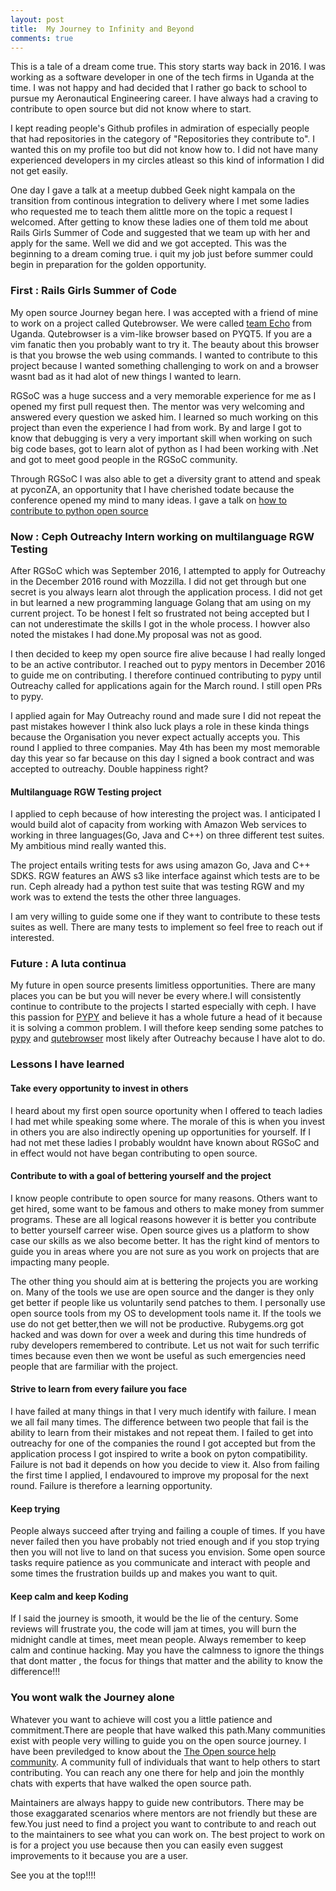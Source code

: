 ```yaml
---
layout: post
title:  My Journey to Infinity and Beyond
comments: true
---
```

This is a tale of a dream come true. This story starts way back in 2016. I was working as a software developer in one of the tech firms in Uganda at the time. I was not happy and had decided that I rather go back to school to pursue my Aeronautical Engineering career. I have always had a craving to contribute to open source but did not know where to start. 

I kept reading people's Github profiles in admiration of especially people that had repositories in the category of "Repositories they contribute to". I wanted this on my profile too but did not know how to. I did not have many experienced developers in my circles atleast so this kind of information I did not get easily.

One day I gave a talk at a meetup dubbed Geek night kampala on the transition from continous integration to delivery where I met some ladies who requested me to teach them alittle more on the topic a request I welcomed. After getting to know these ladies one of them told me about Rails Girls Summer of Code and suggested that we team up with her and apply for the same. Well we did and we got accepted. This was the beginning to a dream coming true. i quit my job just before summer could begin in preparation for the golden opportunity.

### First : Rails Girls Summer of Code

My open source Journey began here. I was accepted with a friend of mine to work on a project called Qutebrowser. We were called [team Echo](https://teams.railsgirlssummerofcode.org/teams/162) from Uganda. Qutebrowser is a vim-like browser based on PYQT5. If you are a vim fanatic then you probably want to try it. The beauty about this browser is that you browse the web using commands. I wanted to contribute to this project because I wanted something challenging to work on and a browser wasnt bad as it had alot of new things I wanted to learn.

RGSoC was a huge success and a very memorable experience for me as I opened my first pull request then. The mentor was very welcoming and answered every question we asked him. I learned so much working on this project than even the experience I had from work. By and large I got to know that debugging is very a very important skill when working on such big code bases, got to learn alot of python as I had been working with .Net and got to meet good people in the RGSoC community.

Through RGSoC I was also able to get a diversity grant to attend and speak at pyconZA, an opportunity that I have cherished todate because the conference opened my mind to many ideas. I gave a talk on [how to contribute to python open source](https://speakerdeck.com/pyconzacontributing-to-python-open-source-infrastructure-and-projects-by-joannah-nanjekye/)

### Now : Ceph Outreachy Intern working on multilanguage RGW Testing

After RGSoC which was September 2016, I attempted to apply for Outreachy in the December 2016 round with Mozzilla. I did not get through but one secret is you always learn alot through the application process. I did not get in but learned a new programming language Golang that am using on my current project. To be honest I felt so frustrated not being accepted but I can not underestimate the skills I got in the whole process. I howver also noted the mistakes I had done.My proposal was not as good.

I then decided to keep my open source fire alive because I had really longed to be an active contributor. I reached out to pypy mentors in December 2016 to guide me on contributing. I therefore continued contributing to pypy until Outreachy called for applications again for the March round. I still open PRs to pypy.

I applied again for May Outreachy round and made sure I did not repeat the past mistakes however I think also luck plays a role in these kinda things because the Organisation you never expect actually accepts you. This round I applied to three companies. May 4th has been my most memorable day this year so far because on this day I signed a book contract and was accepted to outreachy. Double happiness right?

#### Multilanguage RGW Testing project

I applied to ceph because of how interesting the project was. I anticipated I would build alot of capacity from working with Amazon Web services to working in three languages(Go, Java and C++) on three different test suites. My ambitious mind really wanted this. 

The project entails writing tests for aws using amazon Go, Java and C++ SDKS. RGW features an AWS s3 like interface against which tests are to be run. Ceph already had a python test suite that was testing RGW and my work was to extend the tests the other three languages. 

I am very willing to guide some one if they want to contribute to these tests suites as well. There are many tests to implement so feel free to reach out if interested.

### Future : A luta continua

My future in open source presents limitless opportunities. There are many places you can be but you will never be every where.I will consistently continue to contribute to the projects I started especially with ceph. I have this passion for [PYPY](https://bitbucket.org/pypy/pypy) and believe it has a whole future a head of it because it is solving a common problem. I will thefore keep sending some patches to [pypy](https://bitbucket.org/pypy/pypy) and [qutebrowser](https://github.com/qutebrowser/qutebrowser) most likely after Outreachy because I have alot to do. 

### Lessons I have learned

#### Take every opportunity to invest in others

I heard about my first open source oportunity when I offered to teach ladies I had met while speaking some where. The morale of this is when you invest in others you are also indirectly opening up opportunities for yourself. If I had not met these ladies I probably wouldnt have known about RGSoC and in effect would not have began contributing to open source.

#### Contribute to with a goal of bettering yourself and the project

I know people contribute to open source for many reasons. Others want to get hired, some want to be famous and others to make money from summer programs. These are all logical reasons however it is better you contribute to better yourself carreer wise. Open source gives us a platform to show case our skills as we also become better. It has the right kind of mentors to guide you in areas where you are not sure as you work on projects that are impacting many people. 

The other thing you should aim at is bettering the projects you are working on. Many of the tools we use are open source and the danger is they only get better if people like us voluntarily send patches to them. I personally use open source tools from my OS to development tools name it. If the tools we use do not get better,then we will not be productive. Rubygems.org got hacked and was down for over a week and during this time hundreds of ruby developers remembered to contribute. Let us not wait for such terrific times because even then we wont be useful as such emergencies need people that are farmiliar with the project.

#### Strive to learn from every failure you face

I have failed at many things in that I very much identify with failure. I mean we all fail many times.  The difference between two people that fail is the ability to learn from their mistakes and not repeat them. I failed to get into outreachy for one of the companies the round I got accepted but from the application process I got inspired to write a book on pyton compatibility. Failure is not bad it depends on how you decide to view it. Also from failing the first time I applied, I endavoured to improve my proposal for the next round. Failure is therefore a learning opportunity.

#### Keep trying

People always succeed after trying and failing a couple of times. If you have never failed then you have probably not tried enough and if you stop trying then you will not live to land on that sucess you envision. Some open source tasks require patience as you communicate and interact with people and some times the frustration builds up and makes you want to quit. 

#### Keep calm and keep Koding

If I said the journey is smooth, it would be the lie of the century. Some reviews will frustrate you, the code will jam at times, you will burn the midnight candle at times, meet mean people. Always remember to keep calm and continue hacking. May you have the calmness to ignore the things that dont matter , the focus for things that matter and the ability to know the difference!!!

### You wont walk the Journey alone

Whatever you want to achieve will cost you a little patience and commitment.There are people that have walked this path.Many communities exist with people very willing to guide you on the open source journey. I have been previledged to know about the [The Open source help community](https://github.com/OpenSourceHelpCommunity/Getting-Started-With-Contributing-to-Open-Sources). A community full of individuals that want to help others to start contributing. You can reach any one there for help and join the monthly chats with experts that have walked the open source path.

Maintainers are always happy to guide new contributors. There may be those exaggarated scenarios where mentors are not friendly but these are few.You just need to find a project you want to contribute to and reach out to the maintainers to see what you can work on. The best project to work on is for a project you use because then you can easily even suggest improvements to it because you are a user.

See you at the top!!!!
